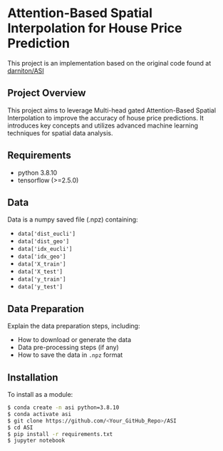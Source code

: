 # Attention-Based Spatial Interpolation for House Price Prediction 

This project is an implementation based on the original code found at [darniton/ASI](https://github.com/darniton/ASI) 

## Project Overview
This project aims to leverage Multi-head gated Attention-Based Spatial Interpolation to improve the accuracy of house price predictions. It introduces key concepts and utilizes advanced machine learning techniques for spatial data analysis.

## Requirements

- python 3.8.10
- tensorflow (>=2.5.0)

## Data

Data is a numpy saved file (.npz) containing:
- `data['dist_eucli']`
- `data['dist_geo']`
- `data['idx_eucli']`
- `data['idx_geo']`
- `data['X_train']`
- `data['X_test']`
- `data['y_train']`
- `data['y_test']`

## Data Preparation
Explain the data preparation steps, including:
- How to download or generate the data
- Data pre-processing steps (if any)
- How to save the data in `.npz` format

## Installation

To install as a module:
```bash
$ conda create -n asi python=3.8.10
$ conda activate asi
$ git clone https://github.com/<Your_GitHub_Repo>/ASI
$ cd ASI
$ pip install -r requirements.txt
$ jupyter notebook
